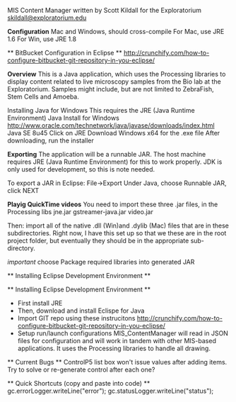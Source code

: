 MIS Content Manager
written by Scott Kildall
for the Exploratorium
skildall@exploratorium.edu

**Configuration**
Mac and Windows, should cross-compile
For Mac, use JRE 1.6
For Win, use JRE 1.8

** BitBucket Configuration in Eclipse **
http://crunchify.com/how-to-configure-bitbucket-git-repository-in-you-eclipse/

**Overview**
This is a Java application, which uses the Processing libraries to display content related to live microscopy samples from the Bio lab at the Exploratorium. Samples might include, but are not limited to ZebraFish, Stem Cells and Amoeba.

Installing Java for Windows
This requires the JRE (Java Runtime Environment)
Java Install for Windows
http://www.oracle.com/technetwork/java/javase/downloads/index.html
Java SE 8u45
Click on JRE
Download Windows x64 for the .exe file
After downloading, run the installer

**Exporting**
The application will be a runnable JAR. The host machine requires JRE (Java Runtime Environment) for this to work properly. JDK is only used for development, so this is note needed.

To export a JAR in Eclipse:
File->Export
Under Java, choose Runnable JAR, click NEXT

**Playig QuickTime videos**
You need to import these three .jar files, in the Processing libs
jne.jar
gstreamer-java.jar
video.jar


Then: import all of the native .dll (Win)and .dylib (Mac) files that are in these subdirectories. Right now, I have this set up so that we these are in the root project folder, but eventually they should be in the appropriate sub-directory.

*important* choose Package required libraries into generated JAR

** Installing Eclipse Development Environment **


** Installing Eclipse Development Environment **
- First install JRE
- Then, download and install Eclispe for Java
- Import GIT repo using these instrucitons
http://crunchify.com/how-to-configure-bitbucket-git-repository-in-you-eclipse/
- Setup run/launch configurations
MIS_ContentManager will read in JSON files for configuration and will work in tandem with other MIS-based applications. It uses the Processing libraries to handle all drawing.

** Current Bugs **
ControlP5 list box won't issue values after adding items. Try to solve or re-generate control after each one?

** Quick Shortcuts (copy and paste into code) **
gc.errorLogger.writeLine("error");
gc.statusLogger.writeLine("status");
